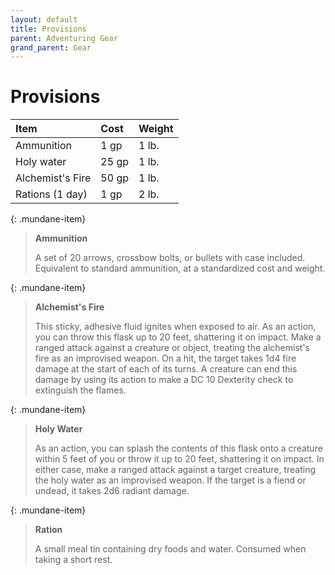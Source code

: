 ```yaml
---
layout: default
title: Provisions
parent: Adventuring Gear
grand_parent: Gear
---
```


# Provisions

| Item             | Cost  | Weight |
| :--------------- | :---- | :----- |
| Ammunition       | 1 gp  | 1 lb.  |
| Holy water       | 25 gp | 1 lb.  |
| Alchemist's Fire | 50 gp | 1 lb.  |
| Rations (1 day)  | 1 gp  | 2 lb.  |


{: .mundane-item}
> **Ammunition**
>
> A set of 20 arrows, crossbow bolts, or bullets with case included. Equivalent to standard ammunition, at a standardized cost and weight.

{: .mundane-item}
> **Alchemist's Fire** 
>
> This sticky, adhesive fluid ignites when exposed to air. As an action, you can throw this flask up to 20 feet, shattering it on impact. Make a ranged attack against a creature or object, treating the alchemist's fire as an improvised weapon. On a hit, the target takes 1d4 fire damage at the start of each of its turns. A creature can end this damage by using its action to make a DC 10 Dexterity check to extinguish the flames.

{: .mundane-item}
> **Holy Water**
>
> As an action, you can splash the contents of this flask onto a creature within 5 feet of you or throw it up to 20 feet, shattering it on impact. In either case, make a ranged attack against a target creature, treating the holy water as an improvised weapon. If the target is a fiend or undead, it takes 2d6 radiant damage.

{: .mundane-item}
> **Ration**
>
> A small meal tin containing dry foods and water. Consumed when taking a short rest.